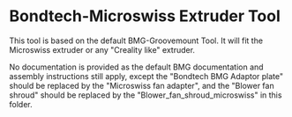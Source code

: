 # Bondtech-Microswiss Extruder Tool

This tool is based on the default BMG-Groovemount Tool. It will fit the Microswiss extruder or any "Creality like" extruder. 

No documentation is provided as the default BMG documentation and assembly instructions still apply, except the "Bondtech BMG Adaptor plate" should be replaced by the "Microswiss fan adapter", and the "Blower fan shroud" should be replaced by the "Blower_fan_shroud_microswiss" in this folder. 
